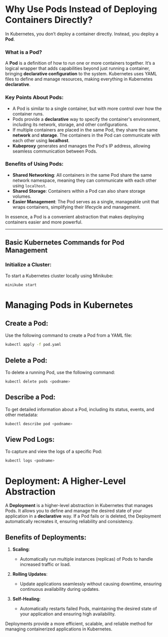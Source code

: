 # Why Use Pods Instead of Deploying Containers Directly?

In Kubernetes, you don’t deploy a container directly. Instead, you deploy a **Pod**.

### What is a Pod?
A **Pod** is a definition of how to run one or more containers together. It’s a logical wrapper that adds capabilities beyond just running a container, bringing **declarative configuration** to the system. Kubernetes uses YAML files to define and manage resources, making everything in Kubernetes **declarative**.

### Key Points About Pods:
- A Pod is similar to a single container, but with more control over how the container runs.
- Pods provide a **declarative** way to specify the container's environment, including its network, storage, and other configurations.
- If multiple containers are placed in the same Pod, they share the same **network** and **storage**. The containers in the Pod can communicate with each other using **localhost**.
- **Kubeproxy** generates and manages the Pod's IP address, allowing seamless communication between Pods.

### Benefits of Using Pods:
- **Shared Networking**: All containers in the same Pod share the same network namespace, meaning they can communicate with each other using `localhost`.
- **Shared Storage**: Containers within a Pod can also share storage volumes.
- **Easier Management**: The Pod serves as a single, manageable unit that wraps containers, simplifying their lifecycle and management.
  
In essence, a Pod is a convenient abstraction that makes deploying containers easier and more powerful.

---

## Basic Kubernetes Commands for Pod Management

### Initialize a Cluster:
To start a Kubernetes cluster locally using Minikube:
```bash
minikube start
``` 

# Managing Pods in Kubernetes

## Create a Pod:
Use the following command to create a Pod from a YAML file:

```bash
kubectl apply -f pod.yaml
```

## Delete a Pod:
To delete a running Pod, use the following command:

```bash
kubectl delete pods <podname>
```

## Describe a Pod:
To get detailed information about a Pod, including its status, events, and other metadata:

```bash
kubectl describe pod <podname>
```
## View Pod Logs:
To capture and view the logs of a specific Pod:

```bash
kubectl logs <podname>
```

# Deployment: A Higher-Level Abstraction

A **Deployment** is a higher-level abstraction in Kubernetes that manages Pods. It allows you to define and manage the desired state of your application in a **declarative** way. If a Pod fails or is deleted, the Deployment automatically recreates it, ensuring reliability and consistency.

## Benefits of Deployments:

1. **Scaling**: 
   - Automatically run multiple instances (replicas) of Pods to handle increased traffic or load.
   
2. **Rolling Updates**:
   - Update applications seamlessly without causing downtime, ensuring continuous availability during updates.
   
3. **Self-Healing**:
   - Automatically restarts failed Pods, maintaining the desired state of your application and ensuring high availability.

Deployments provide a more efficient, scalable, and reliable method for managing containerized applications in Kubernetes.



